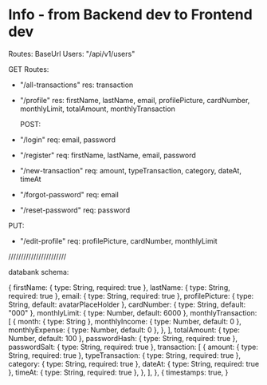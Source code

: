 # Info - from Backend dev to Frontend dev

Routes:
BaseUrl Users: "/api/v1/users"

GET Routes:

-   "/all-transactions"
    res: transaction
-   "/profile"
    res: firstName, lastName, email, profilePicture, cardNumber, monthlyLimit, totalAmount, monthlyTransaction

    POST:

-   "/login"
    req: email, password
-   "/register"
    req: firstName, lastName, email, password
-   "/new-transaction"
    req: amount, typeTransaction, category, dateAt, timeAt
-   "/forgot-password"
    req: email
-   "/reset-password"
    req: password

PUT:

-   "/edit-profile"
    req: profilePicture, cardNumber, monthlyLimit

///////////////////////

databank schema:

{
firstName: { type: String, required: true },
lastName: { type: String, required: true },
email: { type: String, required: true },
profilePicture: { type: String, default: avatarPlaceHolder },
cardNumber: { type: String, default: "000" },
monthlyLimit: { type: Number, default: 6000 },
monthlyTransaction: [
{
month: { type: String },
monthlyIncome: { type: Number, default: 0 },
monthlyExpense: { type: Number, default: 0 },
},
],
totalAmount: { type: Number, default: 100 },
passwordHash: { type: String, required: true },
passwordSalt: { type: String, required: true },
transaction: [
{
amount: { type: String, required: true },
typeTransaction: { type: String, required: true },
category: { type: String, required: true },
dateAt: { type: String, required: true },
timeAt: { type: String, required: true },
},
],
},
{
timestamps: true,
}
